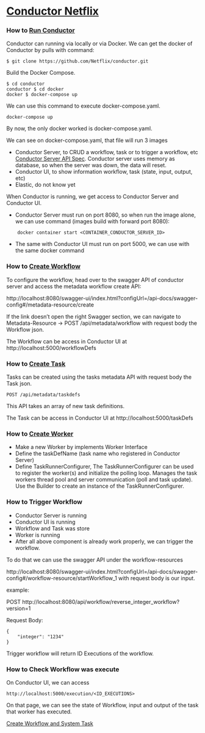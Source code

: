 # [Conductor Netflix]

### How to [Run Conductor]

Conductor can running via locally or via Docker. 
We can get the docker of Conductor by pulls with command: 

```
$ git clone https://github.com/Netflix/conductor.git
```

Build the Docker Compose.
```
$ cd conductor
conductor $ cd docker
docker $ docker-compose up
```
We can use this command to execute docker-compose.yaml.
```
docker-compose up
``` 
By now, the only docker worked is docker-compose.yaml.


We can see on docker-compose.yaml, that file will run 3 images
- Conductor Server, to CRUD a workflow, task or to trigger a workflow, etc [Conductor Server API Spec]. Conductor server uses memory as database, so when the server was down, the data will reset.
- Conductor UI, to show information workflow, task (state, input, output, etc)
- Elastic, do not know yet

When Conductor is running, we get access to Conductor Server and Conductor UI. 
- Conductor Server must run on port 8080, so when run the image alone, we can use command (images build with forward port 8080):
```
    docker container start <CONTAINER_CONDUCTOR_SERVER_ID>
```
- The same with Conductor UI must run on port 5000, we can use with the same docker command

### How to [Create Workflow]
To configure the workflow, head over to the swagger API of conductor server and access the metadata workflow create API:

http://localhost:8080/swagger-ui/index.html?configUrl=/api-docs/swagger-config#/metadata-resource/create

If the link doesn’t open the right Swagger section, we can navigate to Metadata-Resource → POST /api/metadata/workflow 
with request body the Workflow json.

The Workflow can be access in Conductor UI at http://localhost:5000/workflowDefs
### How to [Create Task]
Tasks can be created using the tasks metadata API with request body the Task json.

``POST /api/metadata/taskdefs``

This API takes an array of new task definitions.

The Task can be access in Conductor UI at http://localhost:5000/taskDefs
### How to [Create Worker]
- Make a new Worker by implements Worker Interface
- Define the taskDefName (task name who registered in Conductor Server)
- Define TaskRunnerConfigurer, 
The TaskRunnerConfigurer can be used to register the worker(s) and initialize the polling loop. Manages the task workers thread pool and server communication (poll and task update).
Use the Builder to create an instance of the TaskRunnerConfigurer.

### How to Trigger Workflow

- Conductor Server is running
- Conductor UI is running
- Workflow and Task was store
- Worker is running
- After all above component is already work properly, we can trigger the workflow. 

To do that we can use the swagger API under the workflow-resources

http://localhost:8080/swagger-ui/index.html?configUrl=/api-docs/swagger-config#/workflow-resource/startWorkflow_1 with request body is our input.

example:

POST http://localhost:8080/api/workflow/reverse_integer_workflow?version=1

Request Body: 
```
{
    "integer": "1234"
}
```

Trigger workflow will return ID Executions of the workflow.

### How to Check Workflow was execute
On Conductor UI, we can access 
```
http://localhost:5000/execution/<ID_EXECUTIONS>
```
On that page, we can see the state of Workflow, input and output of the task that worker has executed.

[Create Workflow and System Task]

[Create Workflow and System Task]: https://conductor.netflix.com/labs/running-first-workflow.html


[Conductor Server API Spec]: https://conductor.netflix.com/apispec.html


[Run Conductor]: https://conductor.netflix.com/gettingstarted/docker.html

[Create Workflow]: https://conductor.netflix.com/gettingstarted/startworkflow.html

[Create Task]: https://conductor.netflix.com/how-tos/Tasks/creating-tasks.html

[Create Worker]: https://github.com/Netflix/conductor/blob/main/client/src/test/java/com/netflix/conductor/client/sample/Main.java
[Conductor Netflix]: https://conductor.netflix.com/
